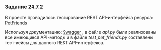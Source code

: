 ### Задание 24.7.2

В проекте проводилось тестирование REST API-интерфейса ресурса: [PetFriends](https://petfriends.skillfactory.ru/)

Используя документацию: [Swagger](https://petfriends.skillfactory.ru/apidocs/#/) , в файле *api.py* были реализованы все имеющиеся API-методы и в файле *test_pet_friends.py* составлены тест-кейсы для данного REST API-интерфейса.
